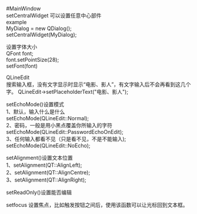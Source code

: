 #MainWindow  
setCentralWidget   可以设置任意中心部件  
example  
MyDialog = new QDialog();  
setCentralWidget(MyDialog);  


设置字体大小  
QFont font;  
font.setPointSize(28);    
setFont(font)  

QLineEdit  
搜索输入框，没有文字显示时显示“电影、影人”，有文字输入后不会再看到这几个字。
QLineEdit->setPlaceholderText("电影、影人");  
  
setEchoMode()设置模式  
1、默认，输入什么是什么  
setEchoMode(QLineEdit::Normal);  
2、密码，一般是用小黑点覆盖你所输入的字符  
setEchoMode(QLineEdit::PasswordEchoOnEdit);  
3、任何输入都看不见（只是看不见，不是不能输入);  
setEchoMode(QLineEdit::NoEcho);  
  
setAlignment()设置文本位置  
1、setAlignment(QT::AlignLeft);  
2、setAlignment(QT::AlignCentre);  
3、setAlignment(QT::AlignRight);  
  
setReadOnly()设置能否编辑  
  
setfocus 设置焦点，比如触发按钮之间后，使用该函数可以让光标回到文本框。
